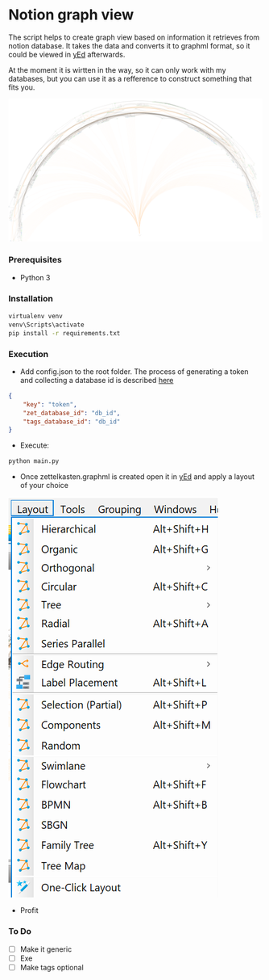 # Notion graph view

The script helps to create graph view based on information it retrieves from notion database.
It takes the data and converts it to graphml format, so it could be viewed in [yEd](https://www.yworks.com/products/yed) afterwards.

At the moment it is wirtten in the way, so it can only work with my databases, but you can use it as a refference to construct something that fits you.

![](./examples/radial_graph.png)

### Prerequisites

- Python 3

### Installation

```bash 
virtualenv venv
venv\Scripts\activate
pip install -r requirements.txt
```

### Execution

- Add config.json to the root folder. The process of generating a token and collecting a database id is described [here](https://developers.notion.com/docs/getting-started)
```json
{
    "key": "token",
    "zet_database_id": "db_id",
    "tags_database_id": "db_id"
}
```
- Execute:
```bash
python main.py
```
- Once zettelkasten.graphml is created open it in [yEd](https://www.yworks.com/products/yed) and apply a layout of your choice

![](./examples/layout.png)

- Profit

### To Do
- [ ] Make it generic
- [ ] Exe
- [ ] Make tags optional
